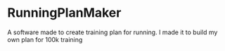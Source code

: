 # RunningPlanMaker
A software made to create training plan for running. I made it to build my own plan for 100k training
